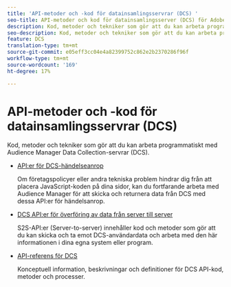 ```yaml
---
title: 'API-metoder och -kod för datainsamlingsservrar (DCS) '
seo-title: API-metoder och kod för datainsamlingsserver (DCS) för Adobe Audience Manager (AAM)
description: Kod, metoder och tekniker som gör att du kan arbeta programmatiskt med Audience Manager Data Collection-servrar (DCS).
seo-description: Kod, metoder och tekniker som gör att du kan arbeta programmatiskt med Audience Manager Data Collection-servrar (DCS).
feature: DCS
translation-type: tm+mt
source-git-commit: e05eff3cc04e4a82399752c862e2b2370286f96f
workflow-type: tm+mt
source-wordcount: '169'
ht-degree: 17%

---
```



# API-metoder och -kod för datainsamlingsservrar (DCS) 

Kod, metoder och tekniker som gör att du kan arbeta programmatiskt med Audience Manager Data Collection-servrar (DCS).

* [API:er för DCS-händelseanrop](/help/using/api/dcs-intro/dcs-event-calls/dcs-event-calls.md)

   Om företagspolicyer eller andra tekniska problem hindrar dig från att placera JavaScript-koden på dina sidor, kan du fortfarande arbeta med Audience Manager för att skicka och returnera data från DCS med dessa API:er för händelsanrop.

* [DCS API:er för överföring av data från server till server](/help/using/api/dcs-intro/dcs-s2s/dcs-s2s.md)

   S2S-API:er (Server-to-server) innehåller kod och metoder som gör att du kan skicka och ta emot DCS-användardata och arbeta med den här informationen i dina egna system eller program.

* [API-referens för DCS ](/help/using/api/dcs-intro/dcs-api-reference/dcs-api-methods.md)

   Konceptuell information, beskrivningar och definitioner för DCS API-kod, metoder och processer.